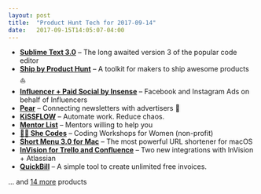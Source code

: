 ```yaml
---
layout: post
title:  "Product Hunt Tech for 2017-09-14"
date:   2017-09-15T14:05:07-04:00
---
```


* **[Sublime Text 3.0](https://www.producthunt.com/posts/sublime-text-3-0?utm_campaign=producthunt-api&utm_medium=api&utm_source=Application%3A+Daily+Digest+RSS+%28ID%3A+3202%29)** – The long awaited version 3 of the popular code editor
* **[Ship by Product Hunt](https://www.producthunt.com/posts/ship-by-product-hunt?utm_campaign=producthunt-api&utm_medium=api&utm_source=Application%3A+Daily+Digest+RSS+%28ID%3A+3202%29)** – A toolkit for makers to ship awesome products ⛵
* **[Influencer + Paid Social by Insense](https://www.producthunt.com/posts/influencer-paid-social-by-insense?utm_campaign=producthunt-api&utm_medium=api&utm_source=Application%3A+Daily+Digest+RSS+%28ID%3A+3202%29)** – Facebook and Instagram Ads on behalf of Influencers
* **[Pear](https://www.producthunt.com/posts/pear?utm_campaign=producthunt-api&utm_medium=api&utm_source=Application%3A+Daily+Digest+RSS+%28ID%3A+3202%29)** – Connecting newsletters with advertisers 🍐
* **[KiSSFLOW](https://www.producthunt.com/posts/kissflow-1?utm_campaign=producthunt-api&utm_medium=api&utm_source=Application%3A+Daily+Digest+RSS+%28ID%3A+3202%29)** – Automate work. Reduce chaos.
* **[Mentor List](https://www.producthunt.com/posts/mentor-list?utm_campaign=producthunt-api&utm_medium=api&utm_source=Application%3A+Daily+Digest+RSS+%28ID%3A+3202%29)** – Mentors willing to help you
* **[👩‍💻 She Codes](https://www.producthunt.com/posts/she-codes?utm_campaign=producthunt-api&utm_medium=api&utm_source=Application%3A+Daily+Digest+RSS+%28ID%3A+3202%29)** – Coding Workshops for Women (non-profit)
* **[Short Menu 3.0 for Mac](https://www.producthunt.com/posts/short-menu-3-0-for-mac?utm_campaign=producthunt-api&utm_medium=api&utm_source=Application%3A+Daily+Digest+RSS+%28ID%3A+3202%29)** – The most powerful URL shortener for macOS
* **[InVision for Trello and Confluence](https://www.producthunt.com/posts/invision-for-trello-and-confluence?utm_campaign=producthunt-api&utm_medium=api&utm_source=Application%3A+Daily+Digest+RSS+%28ID%3A+3202%29)** – Two new integrations with InVision + Atlassian
* **[QuickBill](https://www.producthunt.com/posts/quickbill?utm_campaign=producthunt-api&utm_medium=api&utm_source=Application%3A+Daily+Digest+RSS+%28ID%3A+3202%29)** – A simple tool to create unlimited free invoices.

… and [14 more](https://www.producthunt.com/tech) products
